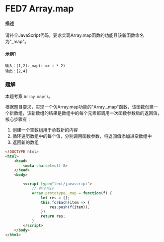 # FED7 Array.map

#### 描述

请补全JavaScript代码，要求实现Array.map函数的功能且该新函数命名为"_map"。

#### 示例1

```
输入：[1,2]._map(i => i * 2)
输出：[2,4]
```



### 题解

本题考察 `Array.map()`。

根据题目要求，实现一个仿Array.map功能的"Array._map"函数，该函数创建一个新数组，该新数组的结果是数组中的每个元素都调用一次函数参数后的返回值，核心步骤有：

1. 创建一个空数组用于承载新的内容
2. 循环遍历数组中的每个值，分别调用函数参数，将返回值添加进空数组中
3. 返回新的数组

```html
<!DOCTYPE html>
<html>
    <head>
        <meta charset=utf-8>
    </head>
    <body>

        <script type="text/javascript">
            // 补全代码
            Array.prototype._map = function(f) {
                let res = [];
                this.forEach(item => {
                    res.push(f(item));
                })
                return res;
            }
        </script>
    </body>
</html>
```

